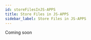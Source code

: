 ```yaml
---
id: storeFilesInJS-APPS
title: Store Files in JS-APPS
sidebar_label: Store Files in JS-APPS
---
```


Coming soon